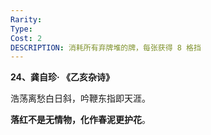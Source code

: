 ```yaml
---
Rarity: 
Type: 
Cost: 2
DESCRIPTION: 消耗所有弃牌堆的牌，每张获得 8 格挡
---
```

**24、龚自珍· 《乙亥杂诗》**

浩荡离愁白日斜，吟鞭东指即天涯。

**落红不是无情物，化作春泥更护花**。